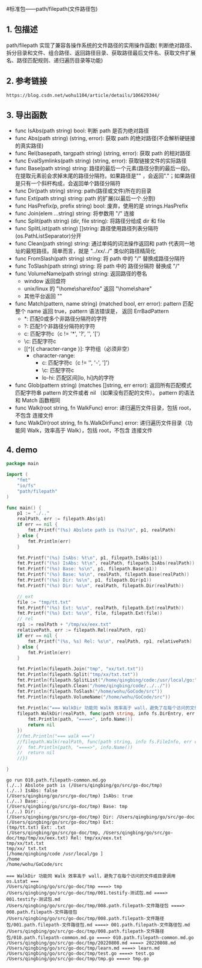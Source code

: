 #标准包——path/filepath(文件路径包)

## 1. 包描述

path/filepath 实现了兼容各操作系统的文件路径的实用操作函数(
判断绝对路径、拆分目录和文件、组合路径、返回路径目录、获取路径最后文件名、获取文件扩展名、路径匹配规则、递归遍历目录等功能)

## 2. 参考链接

```
https://blog.csdn.net/wohu1104/article/details/106629344/
```

## 3. 导出函数

- func IsAbs(path string) bool: 判断 path 是否为绝对路径
- func Abs(path string) (string, error): 获取 path 的绝对路径(不会解析硬链接的真实路径)
- func Rel(basepath, targpath string) (string, error): 获取 path 的相对路径
- func EvalSymlinks(path string) (string, error): 获取链接文件的实际路径
- func Base(path string) string: 路径的最后一个元素(路径分割的最后一段)。在提取元素前会求掉末尾的路径分隔符。如果路径是""
  ，会返回"."；如果路径是只有一个斜杆构成，会返回单个路径分隔符
- func Dir(path string) string: path(路径或文件)所在的目录
- func Ext(path string) string: path 的扩展(以最后一个.分割)
- func HasPrefix(p, prefix string) bool: 废弃，使用的是 strings.HasPrefix
- func Join(elem ...string) string: 将参数用 "/" 连接
- func Split(path string) (dir, file string): 将路径分给成 dir 和 file
- func SplitList(path string) []string: 路径使用路径列表分隔符(os.PathListSeparator)分开
- func Clean(path string) string: 通过单纯的词法操作返回和 path 代表同一地址的最短路径。简单而言，就是 "../xx/../"
  类似的路径精简化
- func FromSlash(path string) string: 将 path 中的 "/" 替换成路径分隔符
- func ToSlash(path string) string: 将 path 中的 路径分隔符 替换成 "/"
- func VolumeName(path string) string: 返回路径的卷名
    - window 返回盘符
    - unix/linux 的 "\home\share\foo" 返回 "\home\share"
    - 其他平台返回 ""
- func Match(pattern, name string) (matched bool, err error): pattern 匹配整个 name 返回 true，pattern 语法错误是， 返回
  ErrBadPattern
    - *: 匹配0或多个非路径分隔符的字符
    - ?: 匹配1个非路径分隔符的字符
    - c: 匹配字符c（c != '*', '?', '\', '['）
    - \c: 匹配字符c
    - [[^]{ character-range }]: 字符组（必须非空）
        - character-range:
            - c: 匹配字符c（c != '\', '-', ']'）
            - \c: 匹配字符c
            - lo-hi: 匹配区间[lo, hi]内的字符
- func Glob(pattern string) (matches []string, err error): 返回所有匹配模式匹配字符串 pattern 的文件或者 nil
  （如果没有匹配的文件）。 pattern 的语法和 Match 函数相同
- func Walk(root string, fn WalkFunc) error: 递归遍历文件目录，包括 root，不包含 连接文件
- func WalkDir(root string, fn fs.WalkDirFunc) error: 递归遍历文件目录（功能同 Walk，效率高于 Walk），包括 root，不包含 连接文件


## 4. demo
```go
package main

import (
	"fmt"
	"io/fs"
	"path/filepath"
)

func main() {
	p1 := "./.."
	realPath, err := filepath.Abs(p1)
	if err == nil {
		fmt.Printf("(%s) Abslote path is (%s)\n", p1, realPath)
	} else {
		fmt.Println(err)
	}

	fmt.Printf("(%s) IsAbs: %t\n", p1, filepath.IsAbs(p1))
	fmt.Printf("(%s) IsAbs: %t\n", realPath, filepath.IsAbs(realPath))
	fmt.Printf("(%s) Base: %s\n", p1, filepath.Base(p1))
	fmt.Printf("(%s) Base: %s\n", realPath, filepath.Base(realPath))
	fmt.Printf("(%s) Dir: %s\n", p1, filepath.Dir(p1))
	fmt.Printf("(%s) Dir: %s\n", realPath, filepath.Dir(realPath))

	// ext
	file := "tmp/tt.txt"
	fmt.Printf("(%s) Ext: %s\n", realPath, filepath.Ext(realPath))
	fmt.Printf("(%s) Ext: %s\n", file, filepath.Ext(file))
	// rel
	rp1 := realPath + "/tmp/xx/eex.txt"
	relativePath, err := filepath.Rel(realPath, rp1)
	if err == nil {
		fmt.Printf("(%s, %s) Rel: %s\n", realPath, rp1, relativePath)
	} else {
		fmt.Println(err)
	}

	fmt.Println(filepath.Join("tmp", "xx/txt.txt"))
	fmt.Println(filepath.Split("tmp/xx/txt.txt"))
	fmt.Println(filepath.SplitList("/home/qingbing/code:/usr/local/go:"))
	fmt.Println(filepath.Clean("/home/qingbing/code/../../"))
	fmt.Println(filepath.ToSlash("/home/wohu/GoCode/src"))
	fmt.Println(filepath.VolumeName("/home/wohu/GoCode/src"))
	
	fmt.Println("=== WalkDir 功能同 Walk 效率高于 wall，避免了在每个访问的文件或目录调用 os.Lstat ===")
	filepath.WalkDir(realPath, func(path string, info fs.DirEntry, err error) error {
		fmt.Println(path, "====>", info.Name())
		return nil
	})
	//fmt.Println("=== walk ===")
	//filepath.Walk(realPath, func(path string, info fs.FileInfo, err error) error {
	//	fmt.Println(path, "====>", info.Name())
	//	return nil
	//})

}

```

```text
go run 010.path.filepath-common.md.go
(./..) Abslote path is (/Users/qingbing/go/src/go-doc/tmp)
(./..) IsAbs: false
(/Users/qingbing/go/src/go-doc/tmp) IsAbs: true
(./..) Base: ..
(/Users/qingbing/go/src/go-doc/tmp) Base: tmp
(./..) Dir: .
(/Users/qingbing/go/src/go-doc/tmp) Dir: /Users/qingbing/go/src/go-doc
(/Users/qingbing/go/src/go-doc/tmp) Ext: 
(tmp/tt.txt) Ext: .txt
(/Users/qingbing/go/src/go-doc/tmp, /Users/qingbing/go/src/go-doc/tmp/tmp/xx/eex.txt) Rel: tmp/xx/eex.txt
tmp/xx/txt.txt
tmp/xx/ txt.txt
[/home/qingbing/code /usr/local/go ]
/home
/home/wohu/GoCode/src

=== WalkDir 功能同 Walk 效率高于 wall，避免了在每个访问的文件或目录调用 os.Lstat ===
/Users/qingbing/go/src/go-doc/tmp ====> tmp
/Users/qingbing/go/src/go-doc/tmp/001.testify-测试包.md ====> 001.testify-测试包.md
/Users/qingbing/go/src/go-doc/tmp/008.path.filepath-文件路径包 ====> 008.path.filepath-文件路径包
/Users/qingbing/go/src/go-doc/tmp/008.path.filepath-文件路径包/001.path.filepath-文件路径包.md ====> 001.path.filepath-文件路径包.md
/Users/qingbing/go/src/go-doc/tmp/008.path.filepath-文件路径包/010.path.filepath-common.md.go ====> 010.path.filepath-common.md.go
/Users/qingbing/go/src/go-doc/tmp/20220808.md ====> 20220808.md
/Users/qingbing/go/src/go-doc/tmp/learn.md ====> learn.md
/Users/qingbing/go/src/go-doc/tmp/test.go ====> test.go
/Users/qingbing/go/src/go-doc/tmp/tmp.go ====> tmp.go
```